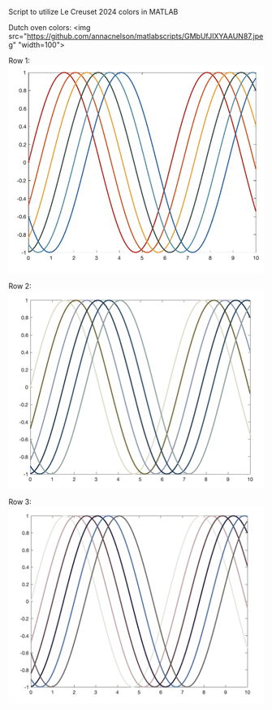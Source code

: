Script to utilize Le Creuset 2024 colors in MATLAB

Dutch oven colors: 
<img src="https://github.com/annacnelson/matlabscripts/GMbUfJIXYAAUN87.jpeg" "width=100">

Row 1: 
![alt text](https://github.com/annacnelson/matlabscripts/blob/main/row1.png?raw=true)

Row 2:
![alt text](https://github.com/annacnelson/matlabscripts/blob/main/row2.png?raw=true)

Row 3: 
![alt text](https://github.com/annacnelson/matlabscripts/blob/main/row3.png?raw=true)
